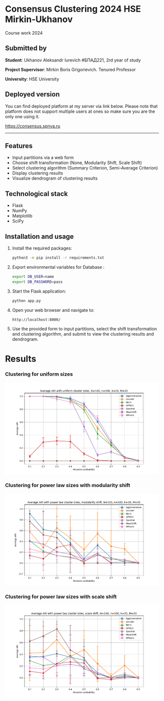 # Consensus Clustering 2024 HSE Mirkin-Ukhanov

Course work 2024
## Submitted by
**Student**: Ukhanov Aleksandr Iurevich #БПАД221, 2rd year of study

**Project Supervisor**: Mirkin Boris Grigorievich. Tenured Professor

**University**: HSE University

## Deployed version

You can find deployed platform at my server via link below. Please note that platform does not support multiple users at ones so make sure you are the only one using it. 

https://consensus.spnya.ru

---


## Features
- Input partitions via a web form
- Choose shift transformation (None, Modularity Shift, Scale Shift)
- Select clustering algorithm (Summary Criterion, Semi-Average Criterion)
- Display clustering results
- Visualize dendrogram of clustering results

## Technological stack
- Flask
- NumPy
- Matplotlib
- SciPy

## Installation and usage
1. Install the required packages:
   ```sh
   python3 -m pip install -r requirements.txt
   ```

2. Export environmental variables for Database :
   ```sh
   export DB_USER=name
   export DB_PASSWORD=pass
   ```

3. Start the Flask application:
   ```sh
   python app.py
   ```

4. Open your web browser and navigate to:
   ```
   http://localhost:8000/
   ```

3. Use the provided form to input partitions, select the shift transformation and clustering algorithm, and submit to view the clustering results and dendrogram.

# Results 
### Clustering for uniform sizes
![image info](./pics/1.png)
### Clustering for power law sizes with modularity shift
![image info](./pics/modularity_all.png)
### Clustering for power law sizes with scale shift
![image info](./pics/scale_all.png)
